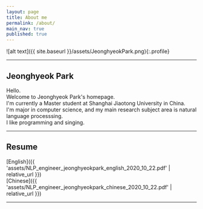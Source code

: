 ```yaml
---
layout: page
title: About me
permalink: /about/
main_nav: true
published: true
---
```


<!--![alt text]({{ site.baseurl }}/assets/profile-placeholder.gif "Profile Picture"){:.profile}

Centrarium is a custom theme for Jekyll, made by [Ben Centra][bencentra] for his own blog. He'd be humbled if you liked it enough to use it as well! Installation and configuration instructions can be found in the [GitHub repository](https://github.com/bencentra/centrarium).

This page is a good place to write about yourself, your project, your product, or whatever it is your site is for. You can replace the image above, or you can get rid of it entirely. 

You can find out more info about customizing your Jekyll theme, as well as basic Jekyll usage documentation at [jekyllrb.com](http://jekyllrb.com/). And you can find the source code for Jekyll at [github.com/jekyll/jekyll](https://github.com/jekyll/jekyll)

[centrarium]: https://github.com/bencentra/centrarium
[bencentra]: http://bencentra.com
[jekyll]: https://github.com/jekyll/jekyll
-->

![alt text]({{ site.baseurl }}/assets/JeonghyeokPark.png){:.profile}


--- 

## Jeonghyeok Park

Hello.  
Welcome to Jeonghyeok Park's homepage.  
I'm currently a Master student at Shanghai Jiaotong University in China.   
I'm major in computer science, and my main research subject area is natural language processsing.  
I like programming and singing.
 
---

## Resume

[English]({{ 'assets/NLP_engineer_jeonghyeokpark_english_2020_10_22.pdf' | relative_url }})   
[Chinese]({{ 'assets/NLP_engineer_jeonghyeokpark_chinese_2020_10_22.pdf' | relative_url }}) 

---